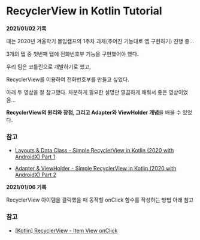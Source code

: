 # RecyclerView in Kotlin Tutorial

**2021/01/02 기록**

때는 2020년 겨울학기 몰입캠프의 1주차 과제(주어진 기능대로 앱 구현하기) 진행 중...

3개의 탭 중 첫번째 탭에 전화번호부 기능을 구현했어야 했다.

우리 팀은 코틀린으로 개발하기로 했고,

RecyclerView를 이용하여 전화번호부를 만들고 싶었다.

아래 두 영상을 잘 참고했다. 차분하게 필요한 설명만 깔끔하게 해줘서 좋은 영상이었음...

**RecyclerView의 원리와 장점, 그리고 Adapter와 ViewHolder 개념**을 배울 수 있었다.

### 참고

* [Layouts & Data Class - Simple RecyclerView in Kotlin (2020 with AndroidX) Part 1](https://www.youtube.com/watch?v=6Gm3eMG8KqI)

* [Adapter & ViewHolder - Simple RecyclerView in Kotlin (2020 with AndroidX) Part 2](https://www.youtube.com/watch?v=afl_i6uvvU0)




**2021/01/06 기록**

RecyclerView 아이템을 클릭했을 때 동작할 onClick 함수를 작성하는 방법 아래 참고

### 참고
* [[Kotlin] RecyclerView - Item View onClick](https://dico.me/android/articles/182)
